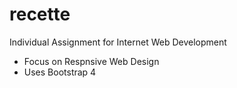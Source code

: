 # recette
Individual Assignment for Internet Web Development
- Focus on Respnsive Web Design
- Uses Bootstrap 4
